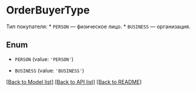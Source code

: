 # OrderBuyerType

Тип покупателя:  * `PERSON` — физическое лицо.  * `BUSINESS` — организация. 

## Enum

* `PERSON` (value: `'PERSON'`)

* `BUSINESS` (value: `'BUSINESS'`)

[[Back to Model list]](../README.md#documentation-for-models) [[Back to API list]](../README.md#documentation-for-api-endpoints) [[Back to README]](../README.md)


